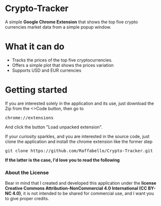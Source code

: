 # Crypto-Tracker
A simple <b>Google Chrome Extension</b> that shows the top five crypto currencies market data from a simple popup window.

# What it can do
- Tracks the prices of the top five cryptocurrencies.
- Offers a simple plot that shows the prices variation
- Supports USD and EUR currencies

# Getting started 
If you are interested solely in the application and its use, just download the Zip from the <>Code button, then go to
<pre>chrome://extensions</pre>
And click the button "Load unpacked extension".

If your curiosity sparkles, and you are interested in the source code, just clone the application and install the chrome extension like the former step
<pre>git clone https://github.com/Raffabello/Crypto-Tracker.git</pre> 

<b>If the latter is the case, I'd love you to read the following</b>

<h3>About the License</h3>
Bear in mind that I created and developed this application under the <b>license Creative Commons Attribution-NonCommercial 4.0 International (CC BY-NC 4.0)</b>, it is not intended to be shared for commercial use, and I want you to give proper credits.